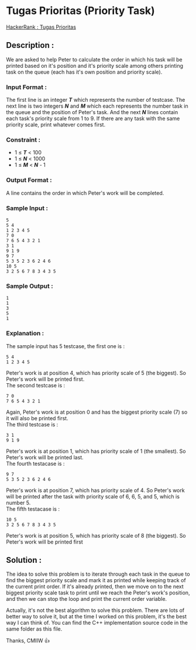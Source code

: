 # Tugas Prioritas (Priority Task)

[HackerRank : Tugas Prioritas](https://www.hackerrank.com/contests/alpro-its-sd-m4-e-2022/challenges/tugas-prioritas)

## Description :
We are asked to help Peter to calculate the order in which his task will be printed based on it's position and it's priority scale among others printing task on the queue (each has it's own position and priority scale).  

### Input Format :
The first line is an integer ***T*** which represents the number of testcase. The next line is two integers ***N*** and ***M*** which each represents the number task in the queue and the position of Peter's task. And the next ***N*** lines contain each task's priority scale from 1 to 9. If there are any task with the same priority scale, print whatever comes first.  

### Constraint :
- 1 &le; ***T*** < 100
- 1 &le; ***N*** < 1000
- 1 &le; ***M*** < ***N*** - 1  

### Output Format :
A line contains the order in which Peter's work will be completed.  

### Sample Input :
```
5
5 4
1 2 3 4 5
7 0
7 6 5 4 3 2 1
3 1
9 1 9
9 7
5 3 5 2 3 6 2 4 6
10 5
3 2 5 6 7 8 3 4 3 5
```  

### Sample Output :
```
1
1
3
5
1
```  

### Explanation :  
The sample input has 5 testcase, the first one is :  
```
5 4
1 2 3 4 5
```  
Peter's work is at position 4, which has priority scale of 5 (the biggest). So Peter's work will be printed first.  
The second testcase is :  
```
7 0
7 6 5 4 3 2 1
```  
Again, Peter's work is at position 0 and has the biggest priority scale (7) so it will also be printed first.  
The third testcase is :  
```
3 1
9 1 9
```  
Peter's work is at position 1, which has priority scale of 1 (the smallest). So Peter's work will be printed last.  
The fourth testacase is :  
```
9 7
5 3 5 2 3 6 2 4 6
```  
Peter's work is at position 7, which has priority scale of 4. So Peter's work will be printed after the task with priority scale of 6, 6, 5, and 5, which is number 5.  
The fifth testacase is :  
```
10 5
3 2 5 6 7 8 3 4 3 5
```  
Peter's work is at position 5, which has priority scale of 8 (the biggest). So Peter's work will be printed first  


## Solution :
The idea to solve this problem is to iterate through each task in the queue to find the biggest priority scale and mark it as printed while keeping track of the current print order. If it's already printed, then we move on to the next biggest priority scale task to print until we reach the Peter's work's position, and then we can stop the loop and print the current order variable.  

Actually, it's not the best algorithm to solve this problem. There are lots of better way to solve it, but at the time I worked on this problem, it's the best way I can think of. You can find the C++ implementation source code in the same folder as this file.

Thanks, CMIIW :thumbsup:

